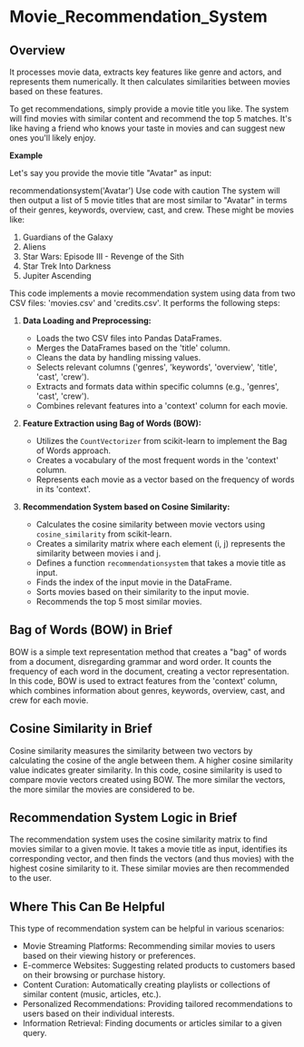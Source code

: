 # Movie_Recommendation_System

## Overview

 It processes movie data, extracts key features like genre and actors, and represents them numerically. It then calculates similarities between movies based on these features.

To get recommendations, simply provide a movie title you like. The system will find movies with similar content and recommend the top 5 matches. It's like having a friend who knows your taste in movies and can suggest new ones you'll likely enjoy.

 **Example**

Let's say you provide the movie title "Avatar" as input:

recommendationsystem('Avatar')
Use code with caution
The system will then output a list of 5 movie titles that are most similar to "Avatar" in terms of their genres, keywords, overview, cast, and crew. These might be movies like:

1. Guardians of the Galaxy
2. Aliens
3. Star Wars: Episode III - Revenge of the Sith
4. Star Trek Into Darkness
5. Jupiter Ascending

This code implements a movie recommendation system using data from two CSV files: 'movies.csv' and 'credits.csv'. It performs the following steps:

1. **Data Loading and Preprocessing:**
   - Loads the two CSV files into Pandas DataFrames.
   - Merges the DataFrames based on the 'title' column.
   - Cleans the data by handling missing values.
   - Selects relevant columns ('genres', 'keywords', 'overview', 'title', 'cast', 'crew').
   - Extracts and formats data within specific columns (e.g., 'genres', 'cast', 'crew').
   - Combines relevant features into a 'context' column for each movie.

2. **Feature Extraction using Bag of Words (BOW):**
   - Utilizes the `CountVectorizer` from scikit-learn to implement the Bag of Words approach.
   - Creates a vocabulary of the most frequent words in the 'context' column.
   - Represents each movie as a vector based on the frequency of words in its 'context'.

3. **Recommendation System based on Cosine Similarity:**
   - Calculates the cosine similarity between movie vectors using `cosine_similarity` from scikit-learn.
   - Creates a similarity matrix where each element (i, j) represents the similarity between movies i and j.
   - Defines a function `recommendationsystem` that takes a movie title as input.
   - Finds the index of the input movie in the DataFrame.
   - Sorts movies based on their similarity to the input movie.
   - Recommends the top 5 most similar movies.

## Bag of Words (BOW) in Brief

BOW is a simple text representation method that creates a "bag" of words from a document, disregarding grammar and word order. It counts the frequency of each word in the document, creating a vector representation. In this code, BOW is used to extract features from the 'context' column, which combines information about genres, keywords, overview, cast, and crew for each movie.

## Cosine Similarity in Brief

Cosine similarity measures the similarity between two vectors by calculating the cosine of the angle between them. A higher cosine similarity value indicates greater similarity. In this code, cosine similarity is used to compare movie vectors created using BOW. The more similar the vectors, the more similar the movies are considered to be.

## Recommendation System Logic in Brief

The recommendation system uses the cosine similarity matrix to find movies similar to a given movie. It takes a movie title as input, identifies its corresponding vector, and then finds the vectors (and thus movies) with the highest cosine similarity to it. These similar movies are then recommended to the user.

##  Where This Can Be Helpful

This type of recommendation system can be helpful in various scenarios:

* Movie Streaming Platforms: Recommending similar movies to users based on their viewing history or preferences.
* E-commerce Websites: Suggesting related products to customers based on their browsing or purchase history.
* Content Curation: Automatically creating playlists or collections of similar content (music, articles, etc.).
* Personalized Recommendations: Providing tailored recommendations to users based on their individual interests.
* Information Retrieval: Finding documents or articles similar to a given query.  
